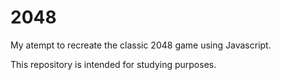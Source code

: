 # 2048

My atempt to recreate the classic 2048 game using Javascript.

This repository is intended for studying purposes.

